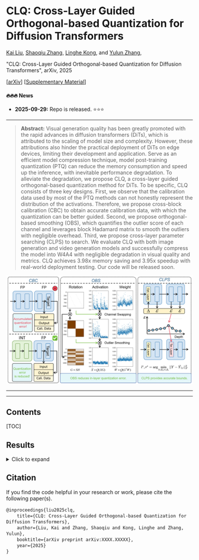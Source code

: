 # CLQ: Cross-Layer Guided Orthogonal-based Quantization for Diffusion Transformers

[Kai Liu](https://kai-liu.cn/), [Shaoqiu Zhang](https://qiushao-e.github.io/), [Linghe Kong](https://www.cs.sjtu.edu.cn/~linghe.kong/), and [Yulun Zhang](http://yulunzhang.com/),

"CLQ: Cross-Layer Guided Orthogonal-based Quantization for Diffusion Transformers", arXiv, 2025

[[arXiv]()] [[Supplementary Material]()]


#### 🔥🔥🔥 News
- **2025-09-29:** Repo is released. ⭐️⭐️⭐️


---

> **Abstract:** Visual generation quality has been greatly promoted with the rapid advances in diffusion transformers (DiTs), which is attributed to the scaling of model size and complexity. However, these attributions also hinder the practical deployment of DiTs on edge devices, limiting their development and application. Serve as an efficient model compression technique, model post-training quantization (PTQ) can reduce the memory consumption and speed up the inference, with inevitable performance degradation. To alleviate the degradation, we propose CLQ, a cross-layer guided orthogonal-based quantization method for DiTs. To be specific, CLQ consists of three key designs. First, we observe that the calibration data used by most of the PTQ methods can not honestly represent the distribution of the activations.  Therefore, we propose cross-block calibration (CBC) to obtain accurate calibration data, with which the quantization can be better guided. Second, we propose orthogonal-based smoothing (OBS), which quantifies the outlier score of each channel and leverages block Hadamard matrix to smooth the outliers with negligible overhead. Third, we propose cross-layer parameter searching (CLPS) to search. We evaluate CLQ with both image generation and video generation models and successfully compress the model into W4A4 with negligible degradation in visual quality and metrics. CLQ achieves 3.98x memory saving and 3.95x speedup with real-world deployment testing. Our code will be released soon.

![](figs/method.png)


---

---


## Contents

[TOC]



##  Results


<details>
<summary>Click to expand</summary>

- quantitative comparisons in Table 3 (main paper)

<p align="center">
  <img width="900" src="figs/exp-comp.png">
</p>

- visual comparison in Figure 1 (main paper)

<p align="center">
  <img width="900" src="figs/visual-comp1.png">
</p>

- visual comparison in Figure 5 (main paper)

<p align="center">
  <img width="900" src="figs/visual-comp2.png">
</p>

- visual comparison in Figure 2 (supplemental material)

<p align="center">
  <img width="900" src="figs/visual-comp3.png">
</p>

- visual comparison in Figure 3 (supplemental material)

<p align="center">
  <img width="900" src="figs/visual-comp4.png">
</p>

- visual comparison in Figure 4 (supplemental material)

<p align="center">
  <img width="900" src="figs/visual-comp5.png">
</p>

- visual comparison in Figure 5 (supplemental material)

<p align="center">
  <img width="900" src="figs/visual-comp6.png">
</p>

</details>

## Citation
If you find the code helpful in your research or work, please cite the following paper(s).

```
@inproceedings{liu2025clq,
    title={CLQ: Cross-Layer Guided Orthogonal-based Quantization for Diffusion Transformers},
    author={Liu, Kai and Zhang, Shaoqiu and Kong, Linghe and Zhang, Yulun},
    booktitle={arXiv preprint arXiv:XXXX.XXXXX},
    year={2025}
}
```